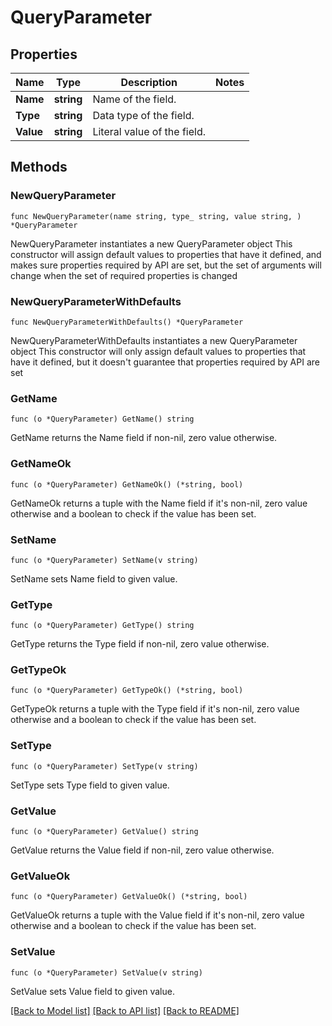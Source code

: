 # QueryParameter

## Properties

Name | Type | Description | Notes
------------ | ------------- | ------------- | -------------
**Name** | **string** | Name of the field. | 
**Type** | **string** | Data type of the field. | 
**Value** | **string** | Literal value of the field. | 

## Methods

### NewQueryParameter

`func NewQueryParameter(name string, type_ string, value string, ) *QueryParameter`

NewQueryParameter instantiates a new QueryParameter object
This constructor will assign default values to properties that have it defined,
and makes sure properties required by API are set, but the set of arguments
will change when the set of required properties is changed

### NewQueryParameterWithDefaults

`func NewQueryParameterWithDefaults() *QueryParameter`

NewQueryParameterWithDefaults instantiates a new QueryParameter object
This constructor will only assign default values to properties that have it defined,
but it doesn't guarantee that properties required by API are set

### GetName

`func (o *QueryParameter) GetName() string`

GetName returns the Name field if non-nil, zero value otherwise.

### GetNameOk

`func (o *QueryParameter) GetNameOk() (*string, bool)`

GetNameOk returns a tuple with the Name field if it's non-nil, zero value otherwise
and a boolean to check if the value has been set.

### SetName

`func (o *QueryParameter) SetName(v string)`

SetName sets Name field to given value.


### GetType

`func (o *QueryParameter) GetType() string`

GetType returns the Type field if non-nil, zero value otherwise.

### GetTypeOk

`func (o *QueryParameter) GetTypeOk() (*string, bool)`

GetTypeOk returns a tuple with the Type field if it's non-nil, zero value otherwise
and a boolean to check if the value has been set.

### SetType

`func (o *QueryParameter) SetType(v string)`

SetType sets Type field to given value.


### GetValue

`func (o *QueryParameter) GetValue() string`

GetValue returns the Value field if non-nil, zero value otherwise.

### GetValueOk

`func (o *QueryParameter) GetValueOk() (*string, bool)`

GetValueOk returns a tuple with the Value field if it's non-nil, zero value otherwise
and a boolean to check if the value has been set.

### SetValue

`func (o *QueryParameter) SetValue(v string)`

SetValue sets Value field to given value.



[[Back to Model list]](../README.md#documentation-for-models) [[Back to API list]](../README.md#documentation-for-api-endpoints) [[Back to README]](../README.md)


